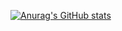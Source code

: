 [![Anurag's GitHub stats](https://github-readme-stats.vercel.app/api?username=Z4D1)](https://github.com/anuraghazra/github-readme-stats)
